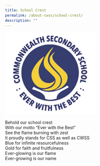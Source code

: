 ```yaml
---
title: School Crest
permalink: /about-cwss/school-crest/
description: ""
---
```

<img src="/images/logo_school_crest.jpg" style="width:60%">



Behold our school crest  
With our motto “Ever with the Best”  
See the flame burning with zest  
It proudly stands for CSS as well as CWSS  
Blue for infinite resourcefulness  
Gold for faith and fruitfulness  
Ever-glowing is our flame  
Ever-growing is our name